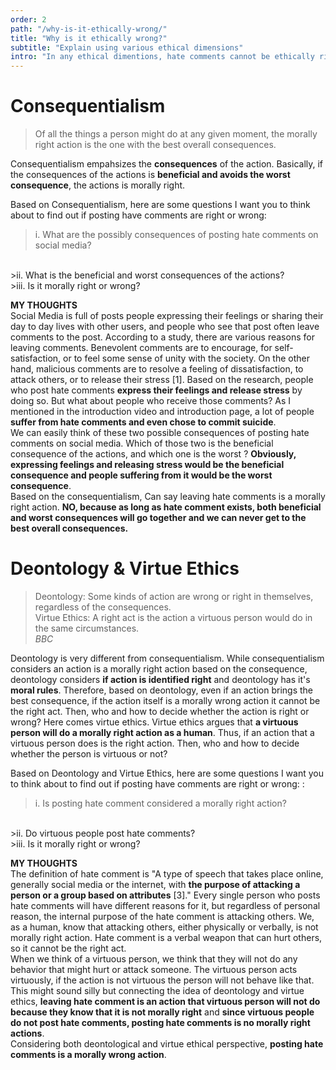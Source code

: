 ```yaml
---
order: 2
path: "/why-is-it-ethically-wrong/"
title: "Why is it ethically wrong?"
subtitle: "Explain using various ethical dimensions"
intro: "In any ethical dimentions, hate comments cannot be ethically right regardless of the consequence and circumtance. Here are some questions that I want you to consider and my thoughts."
---
```




# Consequentialism
<blockquote class="column-span">
  Of all the things a person might do at any given moment, the morally right action is the one with the best overall consequences.
</blockquote>

Consequentialism empahsizes the **consequences** of the action. Basically, if the consequences of the actions is **beneficial and avoids the worst consequence**, the actions is morally right. <br/>

Based on Consequentialism, here are some questions I want you to think about to find out if posting have comments are right or wrong: 
>i. What are the possibly consequences of posting hate comments on social media?
<br/>
>ii. What is the beneficial and worst consequences of the actions?
<br/>
>iii. Is it morally right or wrong?

**MY THOUGHTS**
<br/>
Social Media is full of posts people expressing their feelings or sharing their day to day lives with other users, and people who see that post often leave comments to the post. According to a study, there are various reasons for leaving comments. Benevolent comments are to encourage, for self-satisfaction, or to feel some sense of unity with the society. On the other hand, malicious comments are to resolve a feeling of dissatisfaction, to attack others, or to release their stress [1]. Based on the research, people who post hate comments **express their feelings and release stress** by doing so. But what about people who receive those comments? As I mentioned in the introduction video and introduction page, a lot of people **suffer from hate comments and even chose to commit suicide**.
<br/>
We can easily think of these two possible consequences of posting hate comments on social media. Which of those two is the beneficial consequence of the actions, and which one is the worst ? **Obviously, expressing feelings and releasing stress would be the beneficial consequence and people suffering from it would be the worst consequence**.
<br/>Based on the consequentialism, Can say leaving hate comments is a morally right action. **NO, because as long as hate comment exists, both beneficial and worst consequences will go together and we can never get to the best overall consequences.**

# Deontology & Virtue Ethics
<blockquote class="column-span">
  Deontology: Some kinds of action are wrong or right in themselves, regardless of the consequences.<br/>
  Virtue Ethics: A right act is the action a virtuous person would do in the same circumstances.<br/>
  <cite>BBC</cite>
</blockquote>

Deontology is very different from consequentialism. While consequentialism considers an action is a morally right action based on the consequence, deontology considers **if action is identified right** and deontology has it's **moral rules**. Therefore, based on deontology, even if an action brings the best consequence, if the action itself is a morally wrong action it cannot be the right act. Then, who and how to decide whether the action is right or wrong? Here comes virtue ethics. Virtue ethics argues that **a virtuous person will do a morally right action as a human**. Thus, if an action that a virtuous person does is the right action. Then, who and how to decide whether the person is virtuous or not?
<br/>

Based on Deontology and Virtue Ethics, here are some questions I want you to think about to find out if posting have comments are right or wrong: :
>i. Is posting hate comment considered a morally right action?
<br/>
>ii. Do virtuous people post hate comments?
<br/>
>iii. Is it morally right or wrong?

**MY THOUGHTS**
<br/>
The definition of hate comment is "A type of speech that takes place online, generally social media or the internet, with **the purpose of attacking a person or a group based on attributes** [3]." Every single person who posts hate comments will have different reasons for it, but regardless of personal reason, the internal purpose of the hate comment is attacking others. We, as a human, know that attacking others, either physically or verbally, is not morally right action. Hate comment is a verbal weapon that can hurt others, so it cannot be the right act.
<br/>
When we think of a virtuous person, we think that they will not do any behavior that might hurt or attack someone. The virtuous person acts virtuously, if the action is not virtuous the person will not behave like that. This might sound silly but connecting the idea of deontology and virtue ethics, **leaving hate comment is an action that virtuous person will not do because they know that it is not morally right** and **since virtuous people do not post hate comments, posting hate comments is no morally right actions**. 
<br/>
Considering both deontological and virtue ethical perspective, **posting hate comments is a morally wrong action**.